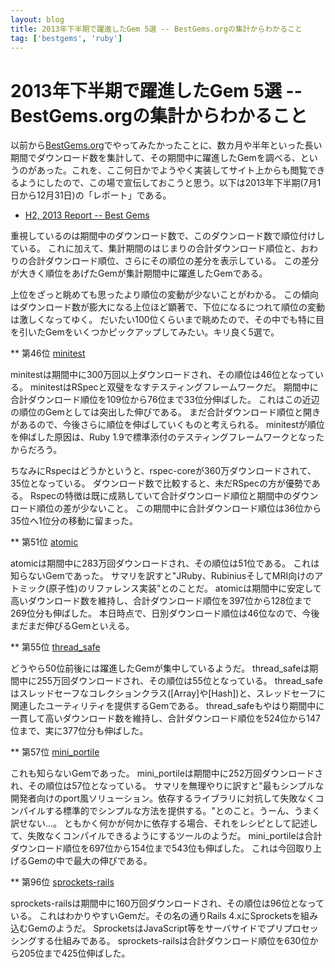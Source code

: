```yaml
---
layout: blog
title: 2013年下半期で躍進したGem 5選 -- BestGems.orgの集計からわかること
tag: ['bestgems', 'ruby']
---
```


# 2013年下半期で躍進したGem 5選 -- BestGems.orgの集計からわかること

以前から[BestGems.org](http://bestgems.org/)でやってみたかったことに、数カ月や半年といった長い期間でダウンロード数を集計して、その期間中に躍進したGemを調べる、というのがあった。これを、ここ何日かでようやく実装してサイト上からも閲覧できるようにしたので、この場で宣伝しておこうと思う。以下は2013年下半期(7月1日から12月31日)の「レポート」である。

- [H2, 2013 Report -- Best Gems](http://bestgems.org/reports/2013H2)

重視しているのは期間中のダウンロード数で、このダウンロード数で順位付けしている。
これに加えて、集計期間のはじまりの合計ダウンロード順位と、おわりの合計ダウンロード順位、さらにその順位の差分を表示している。
この差分が大きく順位をあげたGemが集計期間中に躍進したGemである。

上位をざっと眺めても思ったより順位の変動が少ないことがわかる。
この傾向はダウンロード数が膨大になる上位ほど顕著で、下位になるにつれて順位の変動は激しくなってゆく。
だいたい100位くらいまで眺めたので、その中でも特に目を引いたGemをいくつかピックアップしてみたい。キリ良く5選で。

** 第46位 [minitest](http://bestgems.org/gems/minitest)

minitestは期間中に300万回以上ダウンロードされ、その順位は46位となっている。
minitestはRSpecと双璧をなすテスティングフレームワークだ。
期間中に合計ダウンロード順位を109位から76位まで33位分伸ばした。
これはこの近辺の順位のGemとしては突出した伸びである。
まだ合計ダウンロード順位と開きがあるので、今後さらに順位を伸ばしていくものと考えられる。
minitestが順位を伸ばした原因は、Ruby 1.9で標準添付のテスティングフレームワークとなったからだろう。

ちなみにRspecはどうかというと、rspec-coreが360万ダウンロードされて、35位となっている。
ダウンロード数で比較すると、未だRSpecの方が優勢である。
Rspecの特徴は既に成熟していて合計ダウンロード順位と期間中のダウンロード順位の差が少ないこと。
この期間中に合計ダウンロード順位は36位から35位へ1位分の移動に留まった。

** 第51位 [atomic](http://bestgems.org/gems/atomic)

atomicは期間中に283万回ダウンロードされ、その順位は51位である。
これは知らないGemであった。
サマリを訳すと"JRuby、RubiniusそしてMRI向けのアトミック(原子性)のリファレンス実装"とのことだ。
atomicは期間中に安定して高いダウンロード数を維持し、合計ダウンロード順位を397位から128位まで269位分も伸ばした。
本日時点で、日別ダウンロード順位は46位なので、今後まだまだ伸びるGemといえる。

** 第55位 [thread_safe](http://bestgems.org/gems/thread_safe)

どうやら50位前後には躍進したGemが集中しているようだ。
thread_safeは期間中に255万回ダウンロードされ、その順位は55位となっている。
thread_safeはスレッドセーフなコレクションクラス([Array]や[Hash])と、スレッドセーフに関連したユーティリティを提供するGemである。
thread_safeもやはり期間中に一貫して高いダウンロード数を維持し、合計ダウンロード順位を524位から147位まで、実に377位分も伸ばした。

** 第57位 [mini_portile](http://bestgems.org/gems/mini_portile)

これも知らないGemであった。
mini_portileは期間中に252万回ダウンロードされ、その順位は57位となっている。
サマリを無理やりに訳すと"最もシンプルな開発者向けのport風ソリューション。依存するライブラリに対抗して失敗なくコンパイルする標準的でシンプルな方法を提供する。"とのこと。うーん、うまく訳せない…。
ともかく何かが何かに依存する場合、それをレシピとして記述して、失敗なくコンパイルできるようにするツールのようだ。
mini_portileは合計ダウンロード順位を697位から154位まで543位も伸ばした。
これは今回取り上げるGemの中で最大の伸びである。

** 第96位 [sprockets-rails](http://bestgems.org/gems/sprockets-rails)

sprockets-railsは期間中に160万回ダウンロードされ、その順位は96位となっている。
これはわかりやすいGemだ。その名の通りRails 4.xにSprocketsを組み込むGemのようだ。
SprocketsはJavaScript等をサーバサイドでプリプロセッシングする仕組みである。
sprockets-railsは合計ダウンロード順位を630位から205位まで425位伸ばした。
